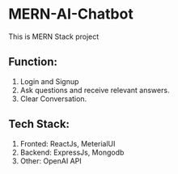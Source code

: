 # MERN-AI-Chatbot
This is MERN Stack project

## Function: 
1. Login and Signup
2. Ask questions and receive relevant answers.
3. Clear Conversation.

## Tech Stack:
1. Fronted: ReactJs, MeterialUI
2. Backend: ExpressJs, Mongodb
3. Other: OpenAI API
